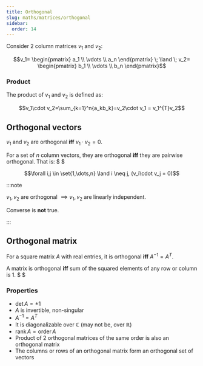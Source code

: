 ```yaml
---
title: Orthogonal
slug: maths/matrices/orthogonal
sidebar:
  order: 14
---
```


Consider 2 column matrices $v_1$ and $v_2$:

```math
v_1=
\begin{pmatrix}
a_1 \\
\vdots \\
a_n
\end{pmatrix}
\;
\land
\;
v_2=
\begin{pmatrix}
b_1 \\
\vdots \\
b_n
\end{pmatrix}
```

### Product

The product of $v_1$ and $v_2$ is defined as:

```math
v_1\cdot v_2=\sum_{k=1}^n{a_kb_k}=v_2\cdot v_1 = v_1^{T}v_2
```

## Orthogonal vectors

$v_1$ and $v_2$ are orthogonal **iff** $v_1\cdot v_2 = 0$.

For a set of $n$ column vectors, they are orthogonal **iff** they are pairwise
orthogonal. That is: $ $

```math
\forall i,j \in \set{1,\dots,n} \land i \neq j, (v_i\cdot v_j = 0)
```

:::note

$v_1, v_2$ are orthogonal $\implies v_1, v_2$ are linearly independent.

Converse is **not** true.

:::

## Orthogonal matrix

For a square matrix $A$ with real entries, it is orthogonal **iff**
$A^{-1}=A^{T}$.

A matrix is orthogonal **iff** sum of the squared elements of any row or column
is $1$. $ $

### Properties

- $\det{A} = \pm 1$
- $A$ is invertible, non-singular
- $A^{-1} = A^{T}$
- It is diagonalizable over $\mathbb{C}$ (may not be, over $\mathbb{R}$)
- $\text{rank}\,A=\text{order}\,A$
- Product of 2 orthogonal matrices of the same order is also an orthogonal
  matrix
- The columns or rows of an orthogonal matrix form an orthogonal set of vectors
